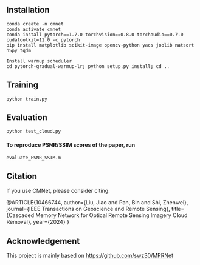 

## Installation

```
conda create -n cmnet
conda activate cmnet
conda install pytorch==1.7.0 torchvision==0.8.0 torchaudio==0.7.0 cudatoolkit=11.0 -c pytorch
pip install matplotlib scikit-image opencv-python yacs joblib natsort h5py tqdm

Install warmup scheduler
cd pytorch-gradual-warmup-lr; python setup.py install; cd ..
```

## Training
```
python train.py
```
## Evaluation

```
python test_cloud.py
```

#### To reproduce PSNR/SSIM scores of the paper, run
```
evaluate_PSNR_SSIM.m 
```

## Citation

If you use CMNet, please consider citing:

@ARTICLE{10466744,
  author={Liu, Jiao and Pan, Bin and Shi, Zhenwei},
  journal={IEEE Transactions on Geoscience and Remote Sensing}, 
  title={Cascaded Memory Network for Optical Remote Sensing Imagery Cloud Removal}, 
  year={2024}
}

## Acknowledgement

This project is mainly based on https://github.com/swz30/MPRNet

